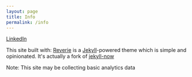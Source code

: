```yaml
---
layout: page
title: Info
permalink: /info
---
```

[LinkedIn](https://www.linkedin.com/in/shivank-joshi/)

This site built with: [Reverie](https://github.com/amitmerchant1990/reverie) is a [Jekyll](https://jekyllrb.com/)-powered theme which is simple and opinionated. It's actually a fork of [jekyll-now](https://github.com/barryclark/jekyll-now)

Note: This site may be collecting basic analytics data